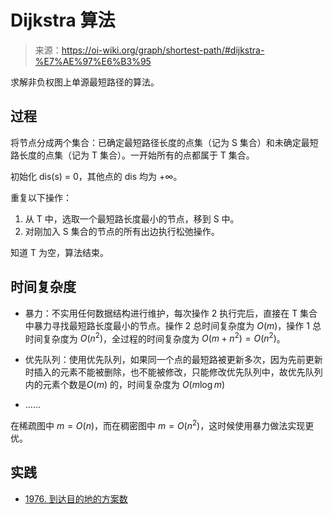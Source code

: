 # Dijkstra 算法

> 来源：https://oi-wiki.org/graph/shortest-path/#dijkstra-%E7%AE%97%E6%B3%95

求解非负权图上单源最短路径的算法。

## 过程

将节点分成两个集合：已确定最短路径长度的点集（记为 S 集合）和未确定最短路长度的点集（记为 T 集合）。一开始所有的点都属于 T 集合。

初始化 dis(s) = 0，其他点的 dis 均为 +∞。

重复以下操作：

1. 从 T 中，选取一个最短路长度最小的节点，移到 S 中。
2. 对刚加入 S 集合的节点的所有出边执行松弛操作。

知道 T 为空，算法结束。

## 时间复杂度

- 暴力：不实用任何数据结构进行维护，每次操作 2 执行完后，直接在 T 集合中暴力寻找最短路长度最小的节点。操作 2 总时间复杂度为 $O(m)$，操作 1 总时间复杂度为 $O(n^2)$，全过程的时间复杂度为 $O(m+n^2)=O(n^2)$。
- 优先队列：使用优先队列，如果同一个点的最短路被更新多次，因为先前更新时插入的元素不能被删除，也不能被修改，只能修改优先队列中，故优先队列内的元素个数是$O(m)$ 的，时间复杂度为 $O(m \log m)$

- ......

在稀疏图中 $m=O(n)$，而在稠密图中 $m=O(n^2)$，这时候使用暴力做法实现更优。



## 实践

- [1976. 到达目的地的方案数](https://leetcode.cn/problems/number-of-ways-to-arrive-at-destination/)

